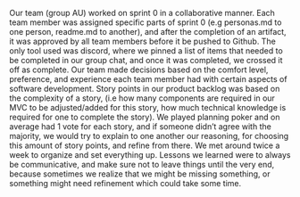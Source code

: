 Our team (group AU) worked on sprint 0 in a collaborative manner. Each team member was assigned specific parts of sprint 0 (e.g personas.md to one person, readme.md to another), and after the completion of an artifact, it was approved by all team members before it be pushed to Github. The only tool used was discord, where we pinned a list of items that needed to be completed in our group chat, and once it was completed, we crossed it off as complete. Our team made decisions based on the comfort level, preference, and experience each team member had with certain aspects of software development. Story points in our product backlog was based on the complexity of a story, (i.e how many components are required in our MVC to be adjusted/added for this story, how much technical knowledge is required for one to complete the story). We played planning poker and on average had 1 vote for each story, and if someone didn’t agree with the majority, we would try to explain to one another our reasoning, for choosing this amount of story points, and refine from there. We met around twice a week to organize and set everything up. Lessons we learned were to always be communicative, and make sure not to leave things until the very end, because sometimes we realize that we might be missing something, or something might need refinement which could take some time.
